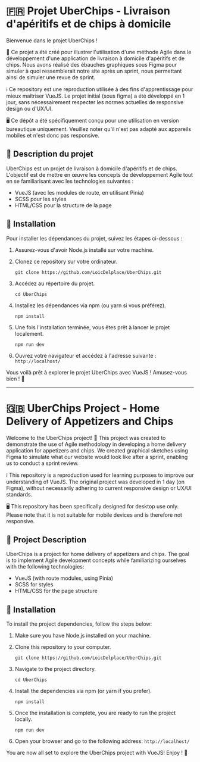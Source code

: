 # 🇫🇷 Projet UberChips - Livraison d'apéritifs et de chips à domicile

Bienvenue dans le projet UberChips !

🚀 Ce projet a été créé pour illustrer l'utilisation d'une méthode Agile dans le développement d'une application de livraison à domicile d'apéritifs et de chips. Nous avons réalisé des ébauches graphiques sous Figma pour simuler à quoi ressemblerait notre site après un sprint, nous permettant ainsi de simuler une revue de sprint.

ℹ️ Ce repository est une reproduction utilisée à des fins d'apprentissage pour mieux maîtriser VueJS. Le projet initial (sous figma) a été développé en 1 jour, sans nécessairement respecter les normes actuelles de responsive design ou d'UX/UI.

🖥️ Ce dépôt a été spécifiquement conçu pour une utilisation en version bureautique uniquement. Veuillez noter qu'il n'est pas adapté aux appareils mobiles et n'est donc pas responsive.

## 📝 Description du projet

UberChips est un projet de livraison à domicile d'apéritifs et de chips. L'objectif est de mettre en œuvre les concepts de développement Agile tout en se familiarisant avec les technologies suivantes :

- VueJS (avec les modules de route, en utilisant Pinia)
- SCSS pour les styles
- HTML/CSS pour la structure de la page

## 🚀 Installation

Pour installer les dépendances du projet, suivez les étapes ci-dessous :

1. Assurez-vous d'avoir Node.js installé sur votre machine.

2. Clonez ce repository sur votre ordinateur.

   ```
   git clone https://github.com/LoicDelplace/UberChips.git
   ```

3. Accédez au répertoire du projet.


   ```
   cd UberChips
   ```

4. Installez les dépendances via npm (ou yarn si vous préférez).

   ```
   npm install
   ```

5. Une fois l'installation terminée, vous êtes prêt à lancer le projet localement.

   ```
   npm run dev
   ```

6. Ouvrez votre navigateur et accédez à l'adresse suivante : `http://localhost/`

Vous voilà prêt à explorer le projet UberChips avec VueJS ! Amusez-vous bien ! 🎉

---

# 🇬🇧 UberChips Project - Home Delivery of Appetizers and Chips

Welcome to the UberChips project! 🚀 This project was created to demonstrate the use of Agile methodology in developing a home delivery application for appetizers and chips. We created graphical sketches using Figma to simulate what our website would look like after a sprint, enabling us to conduct a sprint review.

ℹ️ This repository is a reproduction used for learning purposes to improve our understanding of VueJS. The original project was developed in 1 day (on Figma), without necessarily adhering to current responsive design or UX/UI standards.

🖥️ This repository has been specifically designed for desktop use only. Please note that it is not suitable for mobile devices and is therefore not responsive.

## 📝 Project Description

UberChips is a project for home delivery of appetizers and chips. The goal is to implement Agile development concepts while familiarizing ourselves with the following technologies:

- VueJS (with route modules, using Pinia)
- SCSS for styles
- HTML/CSS for the page structure

## 🚀 Installation

To install the project dependencies, follow the steps below:

1. Make sure you have Node.js installed on your machine.

2. Clone this repository to your computer.

   ```
   git clone https://github.com/LoicDelplace/UberChips.git
   ```

3. Navigate to the project directory.


   ```
   cd UberChips
   ```

4. Install the dependencies via npm (or yarn if you prefer).

   ```
   npm install
   ```

5. Once the installation is complete, you are ready to run the project locally.

   ```
   npm run dev
   ```

6. Open your browser and go to the following address: `http://localhost/`

You are now all set to explore the UberChips project with VueJS! Enjoy ! 🎉
